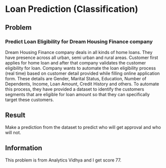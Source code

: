 # Loan Prediction (Classification)
## Problem
### Predict Loan Eligibility for Dream Housing Finance company
Dream Housing Finance company deals in all kinds of home loans. 
They have presence across all urban, semi urban and rural areas. Customer first applies for home loan and after that company validates the customer eligibility for loan.
Company wants to automate the loan eligibility process (real time) based on customer detail provided while filling online application form. These details are Gender, Marital Status, Education, Number of Dependents, Income, Loan Amount, Credit History and others. 
To automate this process, they have provided a dataset to identify the customers segments that are eligible for loan amount so that they can specifically target these customers. 
## Result
Make a prediction from the dataset to predict who will get approval and who will not.
## Information
This problem is from Analytics Vidhya and I get score 77.
